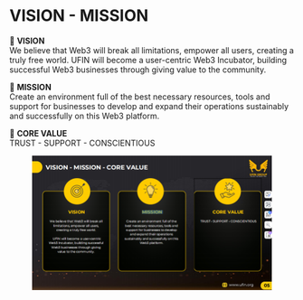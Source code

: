 # VISION - MISSION

🔰 **VISION**\
We believe that Web3 will break all limitations, empower all users, creating a truly free world. UFIN will become a user-centric Web3 Incubator, building successful Web3 businesses through giving value to the community.

🔰 **MISSION**\
Create an environment full of the best necessary resources, tools and support for businesses to develop and expand their operations sustainably and successfully on this Web3 platform.

🔰 **CORE VALUE**\
TRUST - SUPPORT - CONSCIENTIOUS

<figure><img src=".gitbook/assets/image (89).png" alt=""><figcaption></figcaption></figure>
